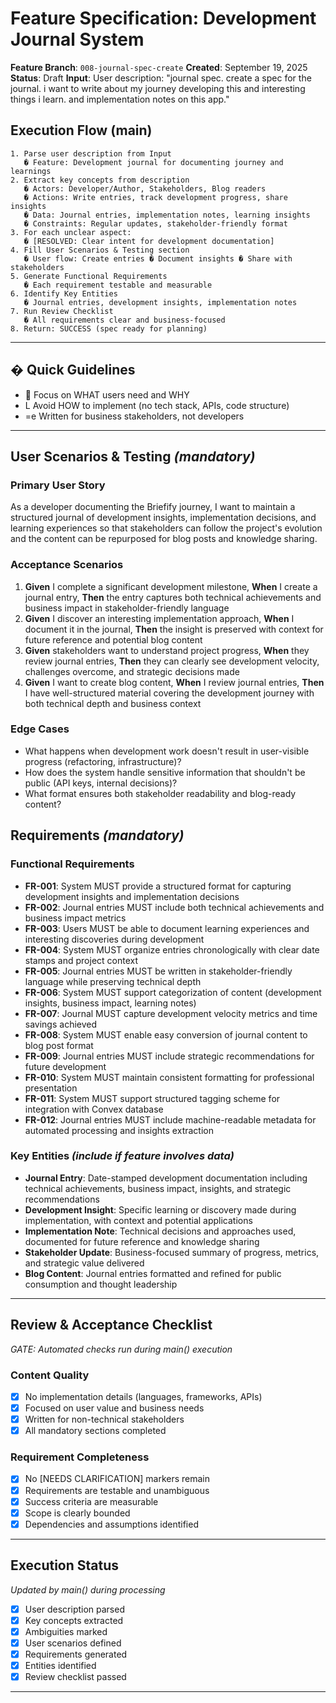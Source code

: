# Feature Specification: Development Journal System

**Feature Branch**: `008-journal-spec-create`
**Created**: September 19, 2025
**Status**: Draft
**Input**: User description: "journal spec. create a spec for the journal. i want to write about my journey developing this and interesting things i learn. and implementation notes on this app."

## Execution Flow (main)
```
1. Parse user description from Input
   � Feature: Development journal for documenting journey and learnings
2. Extract key concepts from description
   � Actors: Developer/Author, Stakeholders, Blog readers
   � Actions: Write entries, track development progress, share insights
   � Data: Journal entries, implementation notes, learning insights
   � Constraints: Regular updates, stakeholder-friendly format
3. For each unclear aspect:
   � [RESOLVED: Clear intent for development documentation]
4. Fill User Scenarios & Testing section
   � User flow: Create entries � Document insights � Share with stakeholders
5. Generate Functional Requirements
   � Each requirement testable and measurable
6. Identify Key Entities
   � Journal entries, development insights, implementation notes
7. Run Review Checklist
   � All requirements clear and business-focused
8. Return: SUCCESS (spec ready for planning)
```

---

## � Quick Guidelines
-  Focus on WHAT users need and WHY
- L Avoid HOW to implement (no tech stack, APIs, code structure)
- =e Written for business stakeholders, not developers

---

## User Scenarios & Testing *(mandatory)*

### Primary User Story
As a developer documenting the Briefify journey, I want to maintain a structured journal of development insights, implementation decisions, and learning experiences so that stakeholders can follow the project's evolution and the content can be repurposed for blog posts and knowledge sharing.

### Acceptance Scenarios
1. **Given** I complete a significant development milestone, **When** I create a journal entry, **Then** the entry captures both technical achievements and business impact in stakeholder-friendly language
2. **Given** I discover an interesting implementation approach, **When** I document it in the journal, **Then** the insight is preserved with context for future reference and potential blog content
3. **Given** stakeholders want to understand project progress, **When** they review journal entries, **Then** they can clearly see development velocity, challenges overcome, and strategic decisions made
4. **Given** I want to create blog content, **When** I review journal entries, **Then** I have well-structured material covering the development journey with both technical depth and business context

### Edge Cases
- What happens when development work doesn't result in user-visible progress (refactoring, infrastructure)?
- How does the system handle sensitive information that shouldn't be public (API keys, internal decisions)?
- What format ensures both stakeholder readability and blog-ready content?

## Requirements *(mandatory)*

### Functional Requirements
- **FR-001**: System MUST provide a structured format for capturing development insights and implementation decisions
- **FR-002**: Journal entries MUST include both technical achievements and business impact metrics
- **FR-003**: Users MUST be able to document learning experiences and interesting discoveries during development
- **FR-004**: System MUST organize entries chronologically with clear date stamps and project context
- **FR-005**: Journal entries MUST be written in stakeholder-friendly language while preserving technical depth
- **FR-006**: System MUST support categorization of content (development insights, business impact, learning notes)
- **FR-007**: Journal MUST capture development velocity metrics and time savings achieved
- **FR-008**: System MUST enable easy conversion of journal content to blog post format
- **FR-009**: Journal entries MUST include strategic recommendations for future development
- **FR-010**: System MUST maintain consistent formatting for professional presentation
- **FR-011**: System MUST support structured tagging scheme for integration with Convex database
- **FR-012**: Journal entries MUST include machine-readable metadata for automated processing and insights extraction

### Key Entities *(include if feature involves data)*
- **Journal Entry**: Date-stamped development documentation including technical achievements, business impact, insights, and strategic recommendations
- **Development Insight**: Specific learning or discovery made during implementation, with context and potential applications
- **Implementation Note**: Technical decisions and approaches used, documented for future reference and knowledge sharing
- **Stakeholder Update**: Business-focused summary of progress, metrics, and strategic value delivered
- **Blog Content**: Journal entries formatted and refined for public consumption and thought leadership

---

## Review & Acceptance Checklist
*GATE: Automated checks run during main() execution*

### Content Quality
- [x] No implementation details (languages, frameworks, APIs)
- [x] Focused on user value and business needs
- [x] Written for non-technical stakeholders
- [x] All mandatory sections completed

### Requirement Completeness
- [x] No [NEEDS CLARIFICATION] markers remain
- [x] Requirements are testable and unambiguous
- [x] Success criteria are measurable
- [x] Scope is clearly bounded
- [x] Dependencies and assumptions identified

---

## Execution Status
*Updated by main() during processing*

- [x] User description parsed
- [x] Key concepts extracted
- [x] Ambiguities marked
- [x] User scenarios defined
- [x] Requirements generated
- [x] Entities identified
- [x] Review checklist passed

---